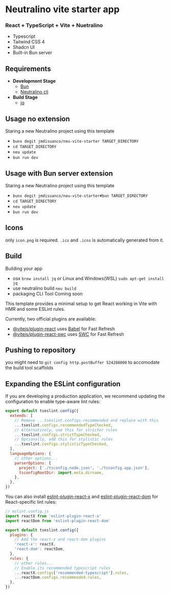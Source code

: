 # Neutralino vite starter app
### React + TypeScript + Vite + Nuetralino

- Typescript
- Tailwind CSS 4
- Shadcn UI
- Built-in Bun server


## Requirements
- **Development Stage**
  - [Bun](https://bun.sh/)
  - [Neutralino cli](https://neutralino.js.org/docs/cli/neu-cli/)
- **Build Stage**
  - [jq](https://jqlang.org/)

## Usage no extension
 Staring a new Neutralino project  using this template
 - `bunx degit jmdisuanco/neu-vite-starter TARGET_DIRECTORY`
 - `cd TARGET_DIRECTORY`
 - `neu update`
 - `bun run dev`


## Usage with Bun server extension
 Staring a new Neutralino project  using this template
 - `bunx degit jmdisuanco/neu-vite-starter#bun TARGET_DIRECTORY`
 - `cd TARGET_DIRECTORY`
 - `neu update`
 - `bun run dev`

## Icons
 only `icon.png`  is required. `.ico` and `.icns` is automatically generated from it.

## Build
 Building your app
 - osx `brew install jq` or Linux and Windows(WSL) `sudo apt-get install jq`
 - use neutralino build `neu build`
 - packaging 
   CLI Tool Coming soon

This template provides a minimal setup to get React working in Vite with HMR and some ESLint rules.

Currently, two official plugins are available:

- [@vitejs/plugin-react](https://github.com/vitejs/vite-plugin-react/blob/main/packages/plugin-react) uses [Babel](https://babeljs.io/) for Fast Refresh
- [@vitejs/plugin-react-swc](https://github.com/vitejs/vite-plugin-react/blob/main/packages/plugin-react-swc) uses [SWC](https://swc.rs/) for Fast Refresh


## Pushing to repository 
you might need to `git config http.postBuffer 524288000`  to accomodate the build tool scaffolds


## Expanding the ESLint configuration

If you are developing a production application, we recommend updating the configuration to enable type-aware lint rules:

```js
export default tseslint.config({
  extends: [
    // Remove ...tseslint.configs.recommended and replace with this
    ...tseslint.configs.recommendedTypeChecked,
    // Alternatively, use this for stricter rules
    ...tseslint.configs.strictTypeChecked,
    // Optionally, add this for stylistic rules
    ...tseslint.configs.stylisticTypeChecked,
  ],
  languageOptions: {
    // other options...
    parserOptions: {
      project: ['./tsconfig.node.json', './tsconfig.app.json'],
      tsconfigRootDir: import.meta.dirname,
    },
  },
})
```

You can also install [eslint-plugin-react-x](https://github.com/Rel1cx/eslint-react/tree/main/packages/plugins/eslint-plugin-react-x) and [eslint-plugin-react-dom](https://github.com/Rel1cx/eslint-react/tree/main/packages/plugins/eslint-plugin-react-dom) for React-specific lint rules:

```js
// eslint.config.js
import reactX from 'eslint-plugin-react-x'
import reactDom from 'eslint-plugin-react-dom'

export default tseslint.config({
  plugins: {
    // Add the react-x and react-dom plugins
    'react-x': reactX,
    'react-dom': reactDom,
  },
  rules: {
    // other rules...
    // Enable its recommended typescript rules
    ...reactX.configs['recommended-typescript'].rules,
    ...reactDom.configs.recommended.rules,
  },
})
```
